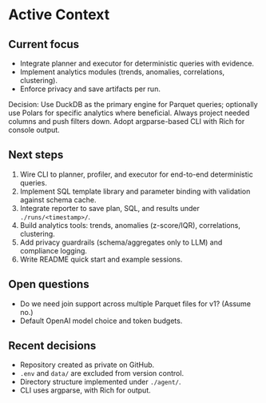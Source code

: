 # Active Context

## Current focus
- Integrate planner and executor for deterministic queries with evidence.
- Implement analytics modules (trends, anomalies, correlations, clustering).
- Enforce privacy and save artifacts per run.

Decision: Use DuckDB as the primary engine for Parquet queries; optionally use Polars for specific analytics where beneficial. Always project needed columns and push filters down. Adopt argparse-based CLI with Rich for console output.

## Next steps
1) Wire CLI to planner, profiler, and executor for end-to-end deterministic queries.
2) Implement SQL template library and parameter binding with validation against schema cache.
3) Integrate reporter to save plan, SQL, and results under `./runs/<timestamp>/`.
4) Build analytics tools: trends, anomalies (z-score/IQR), correlations, clustering.
5) Add privacy guardrails (schema/aggregates only to LLM) and compliance logging.
6) Write README quick start and example sessions.

## Open questions
- Do we need join support across multiple Parquet files for v1? (Assume no.)
- Default OpenAI model choice and token budgets.

## Recent decisions
- Repository created as private on GitHub.
- `.env` and `data/` are excluded from version control.
- Directory structure implemented under `./agent/`.
- CLI uses argparse, with Rich for output.
